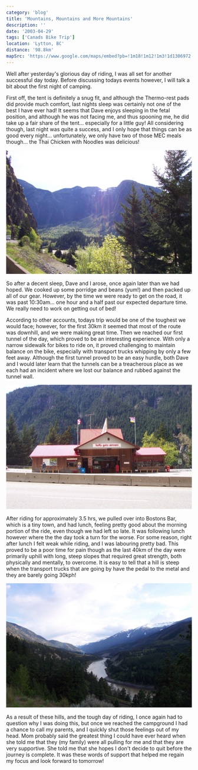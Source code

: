 ```yaml
---
category: 'blog'
title: 'Mountains, Mountains and More Mountains'
description: ''
date: '2003-04-29'
tags: ['Canads Bike Trip']
location: 'Lytton, BC'
distance: '98.8km'
mapSrc: 'https://www.google.com/maps/embed?pb=!1m18!1m12!1m3!1d1306972.9366964574!2d-122.69095475905004!3d50.22317168771129!2m3!1f0!2f0!3f0!3m2!1i1024!2i768!4f13.1!3m3!1m2!1s0x548104def8a97acb%3A0x3c5d348aebaad428!2sLytton%2C%20BC!5e0!3m2!1sen!2sca!4v1609169423051!5m2!1sen!2sca'
---
```

Well after yesterday's glorious day of riding, I was all set for another successful day today. Before discussing todays events however, I will talk a bit about the first night of camping.

First off, the tent is definitely a snug fit, and although the Thermo-rest pads did provide much comfort, last nights sleep was certainly not one of the best I have ever had! It seems that Dave enjoys sleeping in the fetal position, and although he was not facing me, and thus spooning me, he did take up a fair share of the tent... especially for a little guy! All considering though, last night was quite a success, and I only hope that things can be as good every night... unfortunately, we only have two of those MEC meals though... the Thai Chicken with Noodles was delicious!

![](./can_bike_trip_029.jpg)

So after a decent sleep, Dave and I arose, once again later than we had hoped. We cooked up some porridge and beans (yum!) and then packed up all of our gear. However, by the time we were ready to get on the road, it was past 10:30am... one hour and a half past our expected departure time. We really need to work on getting out of bed!

According to other accounts, todays trip would be one of the toughest we would face; however, for the first 30km it seemed that most of the route was downhill, and we were making great time. Then we reached our first tunnel of the day, which proved to be an interesting experience. With only a narrow sidewalk for bikes to ride on, it proved challenging to maintain balance on the bike, especially with transport trucks whipping by only a few feet away. Although the first tunnel proved to be an easy hurdle, both Dave and I would later learn that the tunnels can be a treacherous place as we each had an incident where we lost our balance and rubbed against the tunnel wall.

![](./can_bike_trip_032.jpg)

After riding for approximately 3.5 hrs, we pulled over into Bostons Bar, which is a tiny town, and had lunch, feeling pretty good about the morning portion of the ride, even though we had left so late. It was following lunch however where the the day took a turn for the worse. For some reason, right after lunch I felt weak while riding, and I was labouring pretty bad. This proved to be a poor time for pain though as the last 40km of the day were primarily uphill with long, steep slopes that required great strength, both physically and mentally, to overcome. It is easy to tell that a hill is steep when the transport trucks that are going by have the pedal to the metal and they are barely going 30kph!

![](./can_bike_trip_036.jpg)

As a result of these hills, and the tough day of riding, I once again had to question why I was doing this, but once we reached the campground I had a chance to call my parents, and I quickly shut those feelings out of my head. Mom probably said the greatest thing I could have ever heard when she told me that they (my family) were all pulling for me and that they are very supportive. She told me that she hopes I don't decide to quit before the journey is complete. It was these words of support that helped me regain my focus and look forward to tomorrow!